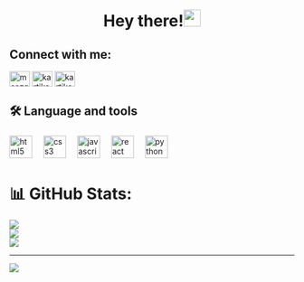 <h1 align="center">Hey there!<img src="https://raw.githubusercontent.com/aemmadi/aemmadi/master/wave.gif" width="30px"></h1>

<h2 align="left">Connect with me:</h2>
<p align="left">

<a href="https://www.linkedin.com/in/maazqadry/" target="blank"><img align="center" src="https://raw.githubusercontent.com/rahuldkjain/github-profile-readme-generator/master/src/images/icons/Social/linked-in-alt.svg" alt="maazqadry" height="27" width="36" /></a>
<a href="https://www.leetcode.com/kartikeypachori1610" target="blank"><img align="center" src="https://raw.githubusercontent.com/rahuldkjain/github-profile-readme-generator/master/src/images/icons/Social/leet-code.svg" alt="kartikeypachori1610" height="27" width="36" /></a>
<a href="https://twitter.com/kartikeypachori" target="blank"><img align="center" src="https://raw.githubusercontent.com/rahuldkjain/github-profile-readme-generator/master/src/images/icons/Social/twitter.svg" alt="kartikeypachori" height="27" width="36" /></a>

</p>

<h2 align="left">🛠 Language and tools</h2>

###

<div align="left">
  <img src="https://cdn.jsdelivr.net/gh/devicons/devicon/icons/html5/html5-original.svg" height="40" alt="html5 logo"  />
  <img width="12" />
  <img src="https://cdn.jsdelivr.net/gh/devicons/devicon/icons/css3/css3-original.svg" height="40" alt="css3 logo"  />
  <img width="12" />
  <img src="https://cdn.jsdelivr.net/gh/devicons/devicon/icons/javascript/javascript-original.svg" height="40" alt="javascript logo"  />
  <img width="12" />
  <img src="https://cdn.jsdelivr.net/gh/devicons/devicon/icons/react/react-original.svg" height="40" alt="react logo"  />
  <img width="12" />
  <img src="https://cdn.jsdelivr.net/gh/devicons/devicon/icons/python/python-original.svg" height="40" alt="python logo"  />
</div>

# 📊 GitHub Stats:
![](https://github-readme-stats.vercel.app/api?username=M123QADRY&theme=gotham&hide_border=false&include_all_commits=true&count_private=true)<br/>
![](https://github-readme-streak-stats.herokuapp.com/?user=M123QADRY&theme=gotham&hide_border=false)<br/>
![](https://github-readme-stats.vercel.app/api/top-langs/?username=M123QADRY&theme=gotham&hide_border=false&include_all_commits=true&count_private=true&layout=compact)





---
[![](https://visitcount.itsvg.in/api?id=M123QADRY&icon=9&color=10)](https://visitcount.itsvg.in)

